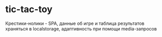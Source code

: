 # tic-tac-toy
Крестики-нолики - SPA, данные об игре и таблица результатов храняться в localstorage, адаптивность при помощи media-запросов
